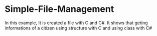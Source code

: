 # Simple-File-Management
 In this example, It is created a file with C and C#. It shows that geting informations of a citizen using structure with C and using class with C#
